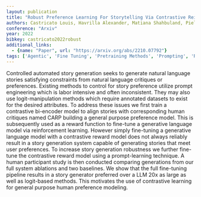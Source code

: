 ```yaml
---
layout: publication
title: "Robust Preference Learning For Storytelling Via Contrastive Reinforcement Learning"
authors: Castricato Louis, Havrilla Alexander, Matiana Shahbuland, Pieler Michael, Ye Anbang, Yang Ian, Frazier Spencer, Riedl Mark
conference: "Arxiv"
year: 2022
bibkey: castricato2022robust
additional_links:
  - {name: "Paper", url: "https://arxiv.org/abs/2210.07792"}
tags: ['Agentic', 'Fine Tuning', 'Pretraining Methods', 'Prompting', 'Reinforcement Learning', 'Security', 'Training Techniques']
---
```

Controlled automated story generation seeks to generate natural language stories satisfying constraints from natural language critiques or preferences. Existing methods to control for story preference utilize prompt engineering which is labor intensive and often inconsistent. They may also use logit-manipulation methods which require annotated datasets to exist for the desired attributes. To address these issues we first train a contrastive bi-encoder model to align stories with corresponding human critiques named CARP building a general purpose preference model. This is subsequently used as a reward function to fine-tune a generative language model via reinforcement learning. However simply fine-tuning a generative language model with a contrastive reward model does not always reliably result in a story generation system capable of generating stories that meet user preferences. To increase story generation robustness we further fine-tune the contrastive reward model using a prompt-learning technique. A human participant study is then conducted comparing generations from our full system ablations and two baselines. We show that the full fine-tuning pipeline results in a story generator preferred over a LLM 20x as large as well as logit-based methods. This motivates the use of contrastive learning for general purpose human preference modeling.
